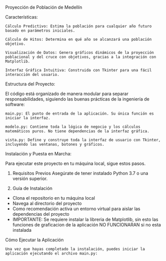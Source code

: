 Proyección de Población de Medellín

Características:

    Cálculo Predictivo: Estima la población para cualquier año futuro basado en parámetros iniciales.
    
    Cálculo de Hitos: Determina en qué año se alcanzará una población objetivo.

    Visualización de Datos: Genera gráficos dinámicos de la proyección poblacional y del cruce con objetivos, gracias a la integración con Matplotlib.

    Interfaz Gráfica Intuitiva: Construida con Tkinter para una fácil interacción del usuario.

 Estructura del Proyecto:

  El código está organizado de manera modular para separar responsabilidades, siguiendo las buenas prácticas de la ingeniería de software:

    main.py: El punto de entrada de la aplicación. Su única función es iniciar la interfaz.

    modelo.py: Contiene toda la lógica de negocio y los cálculos matemáticos puros. No tiene dependencias de la interfaz gráfica.

    vista.py: Define y construye toda la interfaz de usuario con Tkinter, incluyendo las ventanas, botones y gráficos.

  Instalación y Puesta en Marcha:

Para ejecutar este proyecto en tu máquina local, sigue estos pasos.

1. Requisitos Previos
Asegúrate de tener instalado Python 3.7 o una versión superior.

2. Guía de Instalación
  * Clona el repositorio en tu máquina local
  * Navega al directorio del proyecto
  * Como recomendación activa un entorno virtual para aislar las dependencias del proyecto
  * IMPORTANTE: Se requiere instalar la libreria de Matplotlib, sin esto las funciones de graficacion de la aplicación NO FUNCIONARAN si no esta instalada

  Cómo Ejecutar la Aplicación

    Una vez que hayas completado la instalación, puedes iniciar la aplicación ejecutando el archivo main.py:
